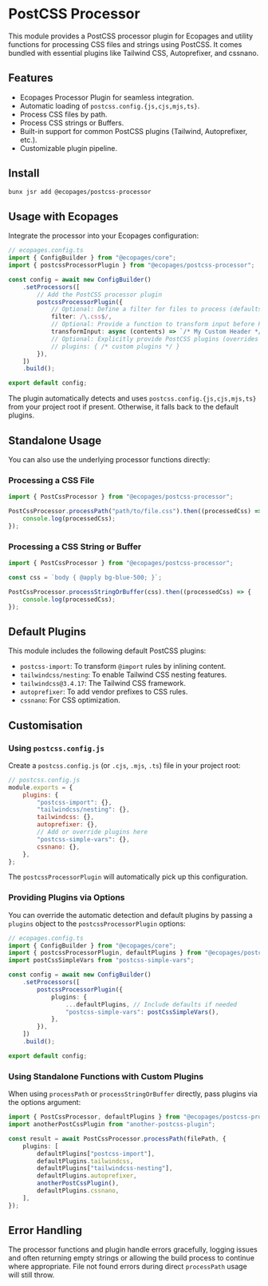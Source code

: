 # PostCSS Processor

This module provides a PostCSS processor plugin for Ecopages and utility functions for processing CSS files and strings using PostCSS. It comes bundled with essential plugins like Tailwind CSS, Autoprefixer, and cssnano.

## Features

- Ecopages Processor Plugin for seamless integration.
- Automatic loading of `postcss.config.{js,cjs,mjs,ts}`.
- Process CSS files by path.
- Process CSS strings or Buffers.
- Built-in support for common PostCSS plugins (Tailwind, Autoprefixer, etc.).
- Customizable plugin pipeline.

## Install

```bash
bunx jsr add @ecopages/postcss-processor
```

## Usage with Ecopages

Integrate the processor into your Ecopages configuration:

```typescript
// ecopages.config.ts
import { ConfigBuilder } from "@ecopages/core";
import { postcssProcessorPlugin } from "@ecopages/postcss-processor";

const config = await new ConfigBuilder()
	.setProcessors([
		// Add the PostCSS processor plugin
		postcssProcessorPlugin({
			// Optional: Define a filter for files to process (defaults to /\.css$/)
			filter: /\.css$/,
			// Optional: Provide a function to transform input before PostCSS processing
			transformInput: async (contents) => `/* My Custom Header */\n${contents}`,
			// Optional: Explicitly provide PostCSS plugins (overrides postcss.config.js and defaults)
			// plugins: { /* custom plugins */ }
		}),
	])
	.build();

export default config;
```

The plugin automatically detects and uses `postcss.config.{js,cjs,mjs,ts}` from your project root if present. Otherwise, it falls back to the default plugins.

## Standalone Usage

You can also use the underlying processor functions directly:

### Processing a CSS File

```ts
import { PostCssProcessor } from "@ecopages/postcss-processor";

PostCssProcessor.processPath("path/to/file.css").then((processedCss) => {
	console.log(processedCss);
});
```

### Processing a CSS String or Buffer

```ts
import { PostCssProcessor } from "@ecopages/postcss-processor";

const css = `body { @apply bg-blue-500; }`;

PostCssProcessor.processStringOrBuffer(css).then((processedCss) => {
	console.log(processedCss);
});
```

## Default Plugins

This module includes the following default PostCSS plugins:

- `postcss-import`: To transform `@import` rules by inlining content.
- `tailwindcss/nesting`: To enable Tailwind CSS nesting features.
- `tailwindcss@3.4.17`: The Tailwind CSS framework.
- `autoprefixer`: To add vendor prefixes to CSS rules.
- `cssnano`: For CSS optimization.

## Customisation

### Using `postcss.config.js`

Create a `postcss.config.js` (or `.cjs`, `.mjs`, `.ts`) file in your project root:

```javascript
// postcss.config.js
module.exports = {
	plugins: {
		"postcss-import": {},
		"tailwindcss/nesting": {},
		tailwindcss: {},
		autoprefixer: {},
		// Add or override plugins here
		"postcss-simple-vars": {},
		cssnano: {},
	},
};
```

The `postcssProcessorPlugin` will automatically pick up this configuration.

### Providing Plugins via Options

You can override the automatic detection and default plugins by passing a `plugins` object to the `postcssProcessorPlugin` options:

```typescript
// ecopages.config.ts
import { ConfigBuilder } from "@ecopages/core";
import { postcssProcessorPlugin, defaultPlugins } from "@ecopages/postcss-processor";
import postCssSimpleVars from "postcss-simple-vars";

const config = await new ConfigBuilder()
	.setProcessors([
		postcssProcessorPlugin({
			plugins: {
				...defaultPlugins, // Include defaults if needed
				"postcss-simple-vars": postCssSimpleVars(),
			},
		}),
	])
	.build();

export default config;
```

### Using Standalone Functions with Custom Plugins

When using `processPath` or `processStringOrBuffer` directly, pass plugins via the options argument:

```ts
import { PostCssProcessor, defaultPlugins } from "@ecopages/postcss-processor";
import anotherPostCssPlugin from "another-postcss-plugin";

const result = await PostCssProcessor.processPath(filePath, {
	plugins: [
		defaultPlugins["postcss-import"],
		defaultPlugins.tailwindcss,
		defaultPlugins["tailwindcss-nesting"],
		defaultPlugins.autoprefixer,
		anotherPostCssPlugin(),
		defaultPlugins.cssnano,
	],
});
```

## Error Handling

The processor functions and plugin handle errors gracefully, logging issues and often returning empty strings or allowing the build process to continue where appropriate. File not found errors during direct `processPath` usage will still throw.
